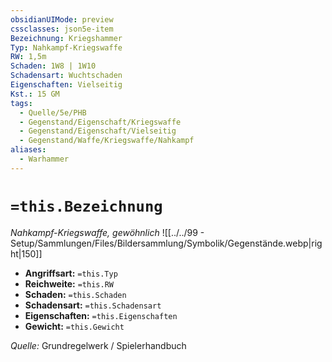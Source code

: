 ```yaml
---
obsidianUIMode: preview
cssclasses: json5e-item
Bezeichnung: Kriegshammer
Typ: Nahkampf-Kriegswaffe
RW: 1,5m
Schaden: 1W8 | 1W10
Schadensart: Wuchtschaden
Eigenschaften: Vielseitig
Kst.: 15 GM
tags:
  - Quelle/5e/PHB
  - Gegenstand/Eigenschaft/Kriegswaffe
  - Gegenstand/Eigenschaft/Vielseitig
  - Gegenstand/Waffe/Kriegswaffe/Nahkampf
aliases:
  - Warhammer
---
```

# `=this.Bezeichnung`
*Nahkampf-Kriegswaffe, gewöhnlich*
![[../../99 - Setup/Sammlungen/Files/Bildersammlung/Symbolik/Gegenstände.webp|right|150]]

- **Angriffsart:** `=this.Typ`
- **Reichweite:** `=this.RW`
- **Schaden:** `=this.Schaden`
- **Schadensart:** `=this.Schadensart`
- **Eigenschaften:** `=this.Eigenschaften`
- **Gewicht:** `=this.Gewicht`

*Quelle:* Grundregelwerk / Spielerhandbuch